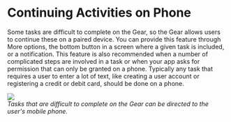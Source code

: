 # Continuing Activities on Phone


Some tasks are difficult to complete on the Gear, so the Gear allows users to continue these on a paired device. You can provide this feature through More options, the bottom button in a screen where a given task is included, or a notification. This feature is also recommended when a number of complicated steps are involved in a task or when your app asks for permission that can only be granted on a phone. Typically any task that requires a user to enter a lot of text, like creating a user account or registering a credit or debit card, should be done on a phone.

![](media/pattern_9.2.0-850x241.png)  
*Tasks that are difficult to complete on the Gear can be directed to the user's mobile phone.*
